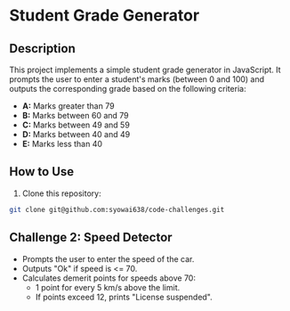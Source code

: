 # Student Grade Generator

## Description
This project implements a simple student grade generator in JavaScript. It prompts the user to enter a student's marks (between 0 and 100) and outputs the corresponding grade based on the following criteria:

- **A:** Marks greater than 79
- **B:** Marks between 60 and 79
- **C:** Marks between 49 and 59
- **D:** Marks between 40 and 49
- **E:** Marks less than 40

## How to Use
1. Clone this repository:
  
```bash
git clone git@github.com:syowai638/code-challenges.git

```

## Challenge 2: Speed Detector
- Prompts the user to enter the speed of the car.
- Outputs "Ok" if speed is <= 70.
- Calculates demerit points for speeds above 70:
  - 1 point for every 5 km/s above the limit.
  - If points exceed 12, prints "License suspended".
